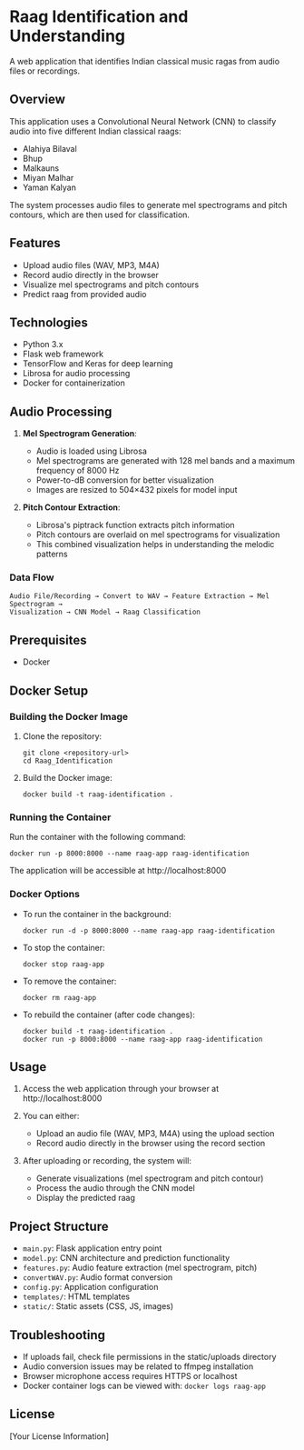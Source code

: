 # Raag Identification and Understanding

A web application that identifies Indian classical music ragas from audio files or recordings.

## Overview

This application uses a Convolutional Neural Network (CNN) to classify audio into five different Indian classical raags:
- Alahiya Bilaval
- Bhup
- Malkauns
- Miyan Malhar
- Yaman Kalyan

The system processes audio files to generate mel spectrograms and pitch contours, which are then used for classification.

## Features

- Upload audio files (WAV, MP3, M4A)
- Record audio directly in the browser
- Visualize mel spectrograms and pitch contours
- Predict raag from provided audio

## Technologies

- Python 3.x
- Flask web framework
- TensorFlow and Keras for deep learning
- Librosa for audio processing
- Docker for containerization

## Audio Processing

1. **Mel Spectrogram Generation**:
   - Audio is loaded using Librosa
   - Mel spectrograms are generated with 128 mel bands and a maximum frequency of 8000 Hz
   - Power-to-dB conversion for better visualization
   - Images are resized to 504×432 pixels for model input

2. **Pitch Contour Extraction**:
   - Librosa's piptrack function extracts pitch information
   - Pitch contours are overlaid on mel spectrograms for visualization
   - This combined visualization helps in understanding the melodic patterns

### Data Flow

```
Audio File/Recording → Convert to WAV → Feature Extraction → Mel Spectrogram → 
Visualization → CNN Model → Raag Classification
```

## Prerequisites

- Docker

## Docker Setup

### Building the Docker Image

1. Clone the repository:
   ```
   git clone <repository-url>
   cd Raag_Identification
   ```

2. Build the Docker image:
   ```
   docker build -t raag-identification .
   ```

### Running the Container

Run the container with the following command:

```
docker run -p 8000:8000 --name raag-app raag-identification
```

The application will be accessible at http://localhost:8000

### Docker Options

- To run the container in the background:
  ```
  docker run -d -p 8000:8000 --name raag-app raag-identification
  ```

- To stop the container:
  ```
  docker stop raag-app
  ```

- To remove the container:
  ```
  docker rm raag-app
  ```

- To rebuild the container (after code changes):
  ```
  docker build -t raag-identification .
  docker run -p 8000:8000 --name raag-app raag-identification
  ```

## Usage

1. Access the web application through your browser at http://localhost:8000

2. You can either:
   - Upload an audio file (WAV, MP3, M4A) using the upload section
   - Record audio directly in the browser using the record section

3. After uploading or recording, the system will:
   - Generate visualizations (mel spectrogram and pitch contour)
   - Process the audio through the CNN model
   - Display the predicted raag

## Project Structure

- `main.py`: Flask application entry point
- `model.py`: CNN architecture and prediction functionality
- `features.py`: Audio feature extraction (mel spectrogram, pitch)
- `convertWAV.py`: Audio format conversion
- `config.py`: Application configuration
- `templates/`: HTML templates
- `static/`: Static assets (CSS, JS, images)

## Troubleshooting

- If uploads fail, check file permissions in the static/uploads directory
- Audio conversion issues may be related to ffmpeg installation
- Browser microphone access requires HTTPS or localhost
- Docker container logs can be viewed with: `docker logs raag-app`

## License

[Your License Information] 